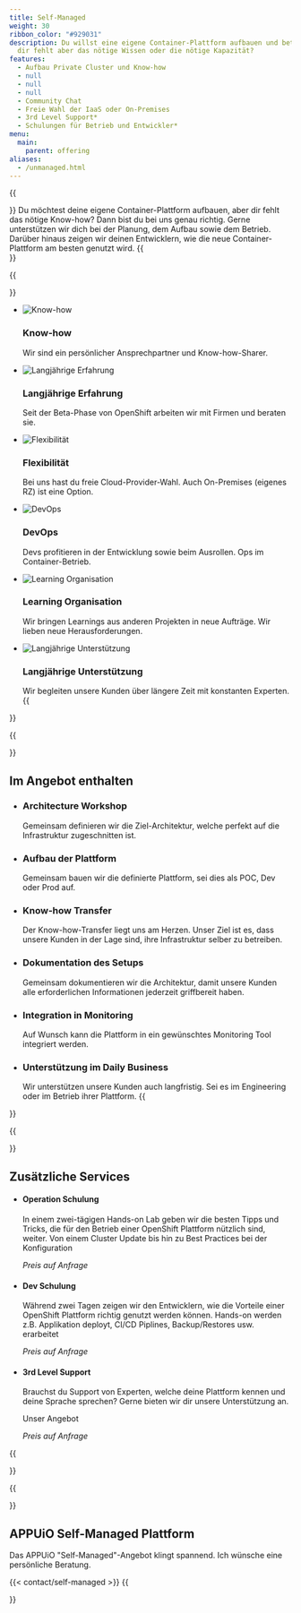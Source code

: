 ```yaml
---
title: Self-Managed
weight: 30
ribbon_color: "#929031"
description: Du willst eine eigene Container-Plattform aufbauen und betreiben,
  dir fehlt aber das nötige Wissen oder die nötige Kapazität?
features:
  - Aufbau Private Cluster und Know-how
  - null
  - null
  - null
  - Community Chat
  - Freie Wahl der IaaS oder On-Premises
  - 3rd Level Support*
  - Schulungen für Betrieb und Entwickler*
menu:
  main:
    parent: offering
aliases:
  - /unmanaged.html
---
```

{{<section class="offering-hero self-managed" header="images/header.svg">}}
Du möchtest deine eigene Container-Plattform aufbauen, aber dir fehlt das nötige Know-how? Dann bist du bei uns genau richtig. Gerne unterstützen wir dich bei der Planung, dem Aufbau sowie dem Betrieb. Darüber hinaus zeigen wir deinen Entwicklern, wie die neue Container-Plattform am besten genutzt wird.
{{</section>}}

{{<section class="darkblue has-cols">}}

* ![Know-how](knowHow_sharing.svg)

  ### Know-how

  Wir sind ein persönlicher Ansprechpartner und Know-how-Sharer.
* ![Langjährige Erfahrung](experience.svg)

  ### Langjährige Erfahrung

  Seit der Beta-Phase von OpenShift arbeiten wir mit Firmen und beraten sie.
* ![Flexibilität](freie_wahl.svg)

  ### Flexibilität

  Bei uns hast du freie Cloud-Provider-Wahl. Auch On-Premises (eigenes RZ) ist eine Option.
* ![DevOps](devOps.svg)

  ### DevOps

  Devs profitieren in der Entwicklung sowie beim Ausrollen. Ops im Container-Betrieb.
* ![Learning Organisation](learning_Organisation.svg)

  ### Learning Organisation

  Wir bringen Learnings aus anderen Projekten in neue Aufträge. Wir lieben neue Herausforderungen.
* ![Langjährige Unterstützung](longterm_support.svg)

  ### Langjährige Unterstützung

    Wir begleiten unsere Kunden über längere Zeit mit konstanten Experten.
  {{</section>}}

{{<section class="has-cols col-cyan y-narrow">}}

# Im Angebot enthalten

* ### Architecture Workshop

   Gemeinsam definieren wir die Ziel-Architektur, welche perfekt auf die Infrastruktur zugeschnitten ist.
* ### Aufbau der Plattform

   Gemeinsam bauen wir die definierte Plattform, sei dies als POC, Dev oder Prod auf.
* ### Know-how Transfer

  Der Know-how-Transfer liegt uns am Herzen. Unser Ziel ist es, dass unsere Kunden in der Lage sind, ihre Infrastruktur selber zu betreiben.
* ### Dokumentation des Setups

   Gemeinsam dokumentieren wir die Architektur, damit unsere Kunden alle erforderlichen Informationen jederzeit griffbereit haben.
* ### Integration in Monitoring

   Auf Wunsch kann die Plattform in ein gewünschtes Monitoring Tool integriert werden.
* ### Unterstützung im Daily Business

    Wir unterstützen unsere Kunden auch langfristig. Sei es im Engineering oder im Betrieb ihrer Plattform.
  {{</section>}}

{{<section class="cyan has-cols col-white text-left items-center y-narrow">}}

# Zusätzliche Services

* #### Operation Schulung

  In einem zwei-tägigen Hands-on Lab geben wir die besten Tipps und Tricks, die für den Betrieb einer OpenShift Plattform nützlich sind, weiter. Von einem Cluster Update bis hin zu Best Practices bei der Konfiguration

   *Preis auf Anfrage*
* #### Dev Schulung

  Während zwei Tagen zeigen wir den Entwicklern, wie die Vorteile einer OpenShift Plattform richtig genutzt werden können. Hands-on werden z.B. Applikation deployt, CI/CD Piplines, Backup/Restores usw. erarbeitet

   *Preis auf Anfrage*
* #### 3rd Level Support

   Brauchst du Support von Experten, welche deine Plattform kennen und deine Sprache sprechen? Gerne bieten wir dir unsere Unterstützung an.

  Unser Angebot

   *Preis auf Anfrage*

{{</section>}}

{{<section class="darkblue">}}

# APPUiO Self-Managed Plattform

Das APPUiO "Self-Managed"-Angebot klingt spannend. Ich wünsche eine persönliche Beratung.

{{< contact/self-managed >}}
{{</section>}}